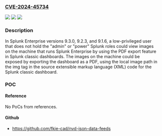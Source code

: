 ### [CVE-2024-45734](https://cve.mitre.org/cgi-bin/cvename.cgi?name=CVE-2024-45734)
![](https://img.shields.io/static/v1?label=Product&message=Splunk%20Enterprise&color=blue)
![](https://img.shields.io/static/v1?label=Version&message=9.2%3C%209.2.3%20&color=brighgreen)
![](https://img.shields.io/static/v1?label=Vulnerability&message=The%20software%20does%20not%20restrict%20or%20incorrectly%20restricts%20access%20to%20a%20resource%20from%20an%20unauthorized%20actor.&color=brighgreen)

### Description

In Splunk Enterprise versions 9.3.0, 9.2.3, and 9.1.6, a low-privileged user that does not hold the "admin" or "power" Splunk roles could view images on the machine that runs Splunk Enterprise by using the PDF export feature in Splunk classic dashboards. The images on the  machine could be exposed by exporting the dashboard as a PDF, using the local image path in the img tag in the source extensible markup language (XML) code for the Splunk classic dashboard.

### POC

#### Reference
No PoCs from references.

#### Github
- https://github.com/fkie-cad/nvd-json-data-feeds

